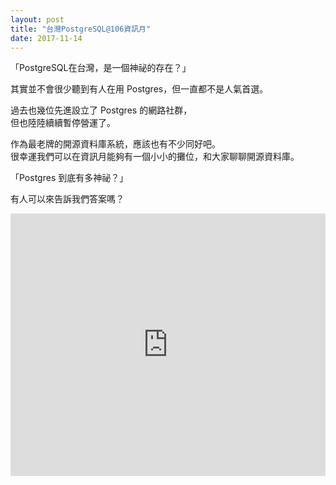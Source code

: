 ```yaml
---
layout: post
title: "台灣PostgreSQL@106資訊月"
date: 2017-11-14
---
```


「PostgreSQL在台灣，是一個神祕的存在？」

其實並不會很少聽到有人在用 Postgres，但一直都不是人氣首選。

過去也幾位先進設立了 Postgres 的網路社群，<br/>
但也陸陸續續暫停營運了。

作為最老牌的開源資料庫系統，應該也有不少同好吧。<br/>
很幸運我們可以在資訊月能夠有一個小小的攤位，和大家聊聊開源資料庫。

「Postgres 到底有多神祕？」

有人可以來告訴我們答案嗎？

<iframe class="kktix" src="https://kktix.com/tickets_widget?slug=106-itmonth" frameborder="0" height="420" width="100%" vspace="0" hspace="0" marginheight="5" marginwidth="5" scrolling="auto" allowtransparency="true"></iframe>
